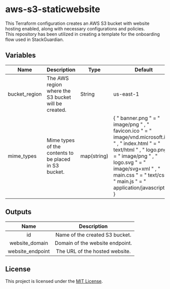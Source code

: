 

# aws-s3-staticwebsite

This Terraform configuration creates an AWS S3 bucket with website hosting enabled, along with necessary configurations and policies. </br>
This repository has been utilized in creating a template for the onboarding flow used in StackGuardian. 


## Variables

| Name          | Description                                           | Type        | Default                                                                                                                                                                                                                                                                                                                             | Required |
|---------------|-------------------------------------------------------|-------------|-------------------------------------------------------------------------------------------------------------------------------------------------------------------------------------------------------------------------------------------------------------------------------------------------------------------------------------|----------|
| bucket_region | The AWS region where the S3 bucket will be created.   | String      | us-east-1                                                                                                                                                                                                                                                                                                                           | Yes      |
| mime_types    | Mime types of the contents to be placed in S3 bucket. | map(string) | {      " banner.png "   =  " image/png " ,      " favicon.ico "  =  " image/vnd.microsoft.icon " ,      " index.html "   =  " text/html " ,      " logo.png "     =  " image/png " ,      " logo.svg "     =  " image/svg+xml " ,      " main.css "     =  " text/css " ,      " main.js "      =  " application/javascript " ,   } | Yes      |



## Outputs

| **Name** 	| **Description** 	|
|:---:	|:---:	|
| id 	| Name of the created S3 bucket. 	|
| website_domain 	| Domain of the website endpoint. 	|
| website_endpoint 	| The URL of the hosted website. 	|

## License

This project is licensed under the [MIT License](LICENSE).


